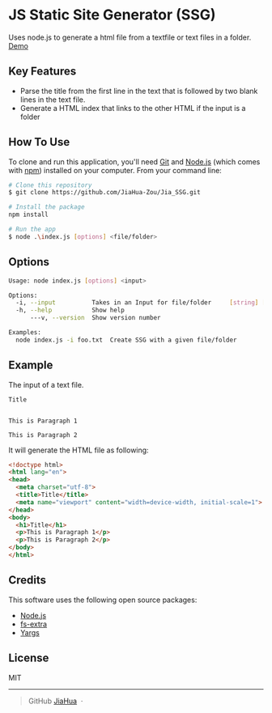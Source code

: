 # JS Static Site Generator (SSG)

Uses node.js to generate a html file from a textfile or text files in a folder.
[Demo](https://jiahua-zou.github.io/Jia_SSG.github.io/)
## Key Features
* Parse the title from the first line in the text that is followed by two blank lines in the text file.
* Generate a HTML index that links to the other HTML if the input is a folder

## How To Use

To clone and run this application, you'll need [Git](https://git-scm.com) and [Node.js](https://nodejs.org/en/download/) (which comes with [npm](http://npmjs.com)) installed on your computer. From your command line:

```bash
# Clone this repository
$ git clone https://github.com/JiaHua-Zou/Jia_SSG.git

# Install the package
npm install

# Run the app
$ node .\index.js [options] <file/folder>
```

## Options
```bash
Usage: node index.js [options] <input>

Options:
  -i, --input          Takes in an Input for file/folder     [string] [required]
  -h, --help           Show help                                       [boolean]
      ---v, --version  Show version number                             [boolean]

Examples:
  node index.js -i foo.txt  Create SSG with a given file/folder
```
## Example

The input of a text file.
```text
Title


This is Paragraph 1

This is Paragraph 2

```

It will generate the HTML file as following:

``` HTML
<!doctype html>
<html lang="en">
<head>
  <meta charset="utf-8">
  <title>Title</title>
  <meta name="viewport" content="width=device-width, initial-scale=1">
</head>
<body>
  <h1>Title</h1>
  <p>This is Paragraph 1</p>
  <p>This is Paragraph 2</p>
</body>
</html>
```



## Credits

This software uses the following open source packages:

- [Node.js](https://nodejs.org/)
- [fs-extra](https://github.com/jprichardson/node-fs-extra)
- [Yargs](https://github.com/yargs/yargs)



## License

MIT

---

> GitHub [JiaHua](https://github.com/JiaHua-Zou) &nbsp;&middot;&nbsp;

